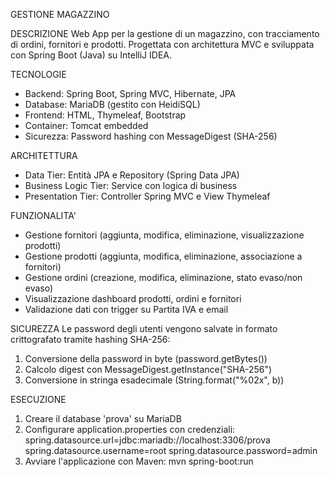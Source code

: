 GESTIONE MAGAZZINO

DESCRIZIONE
Web App per la gestione di un magazzino, con tracciamento di ordini, fornitori e prodotti.
Progettata con architettura MVC e sviluppata con Spring Boot (Java) su IntelliJ IDEA.

TECNOLOGIE
- Backend: Spring Boot, Spring MVC, Hibernate, JPA
- Database: MariaDB (gestito con HeidiSQL)
- Frontend: HTML, Thymeleaf, Bootstrap
- Container: Tomcat embedded
- Sicurezza: Password hashing con MessageDigest (SHA-256)

ARCHITETTURA
- Data Tier: Entità JPA e Repository (Spring Data JPA)
- Business Logic Tier: Service con logica di business
- Presentation Tier: Controller Spring MVC e View Thymeleaf

FUNZIONALITA'
- Gestione fornitori (aggiunta, modifica, eliminazione, visualizzazione prodotti)
- Gestione prodotti (aggiunta, modifica, eliminazione, associazione a fornitori)
- Gestione ordini (creazione, modifica, eliminazione, stato evaso/non evaso)
- Visualizzazione dashboard prodotti, ordini e fornitori
- Validazione dati con trigger su Partita IVA e email

SICUREZZA
Le password degli utenti vengono salvate in formato crittografato tramite hashing SHA-256:
1. Conversione della password in byte (password.getBytes())
2. Calcolo digest con MessageDigest.getInstance("SHA-256")
3. Conversione in stringa esadecimale (String.format("%02x", b))

ESECUZIONE
1. Creare il database 'prova' su MariaDB
2. Configurare application.properties con credenziali:
   spring.datasource.url=jdbc:mariadb://localhost:3306/prova
   spring.datasource.username=root
   spring.datasource.password=admin
3. Avviare l'applicazione con Maven:
   mvn spring-boot:run
